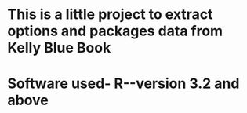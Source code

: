 # This is a little project to extract options and packages data from Kelly Blue Book
# Software used- R--version 3.2 and above
